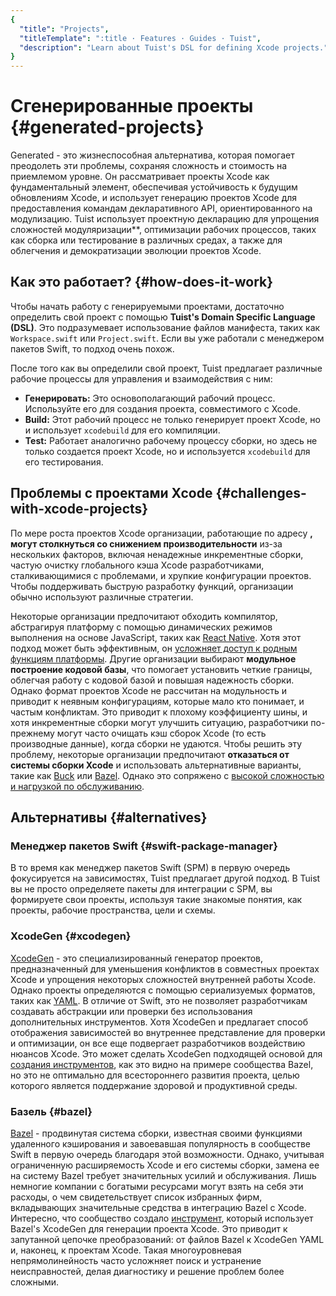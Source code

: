 ```yaml
---
{
  "title": "Projects",
  "titleTemplate": ":title · Features · Guides · Tuist",
  "description": "Learn about Tuist's DSL for defining Xcode projects."
}
---
```

# Сгенерированные проекты {#generated-projects}

Generated - это жизнеспособная альтернатива, которая помогает преодолеть эти
проблемы, сохраняя сложность и стоимость на приемлемом уровне. Он рассматривает
проекты Xcode как фундаментальный элемент, обеспечивая устойчивость к будущим
обновлениям Xcode, и использует генерацию проектов Xcode для предоставления
командам декларативного API, ориентированного на модулизацию. Tuist использует
проектную декларацию для упрощения сложностей модуляризации**, оптимизации
рабочих процессов, таких как сборка или тестирование в различных средах, а также
для облегчения и демократизации эволюции проектов Xcode.

## Как это работает? {#how-does-it-work}

Чтобы начать работу с генерируемыми проектами, достаточно определить свой проект
с помощью **Tuist's Domain Specific Language (DSL)**. Это подразумевает
использование файлов манифеста, таких как `Workspace.swift` или `Project.swift`.
Если вы уже работали с менеджером пакетов Swift, то подход очень похож.

После того как вы определили свой проект, Tuist предлагает различные рабочие
процессы для управления и взаимодействия с ним:

- **Генерировать:** Это основополагающий рабочий процесс. Используйте его для
  создания проекта, совместимого с Xcode.
- **<LocalizedLink href="/guides/features/build">Build</LocalizedLink>:** Этот
  рабочий процесс не только генерирует проект Xcode, но и использует
  `xcodebuild` для его компиляции.
- **<LocalizedLink href="/guides/features/test">Test</LocalizedLink>:** Работает
  аналогично рабочему процессу сборки, но здесь не только создается проект
  Xcode, но и используется `xcodebuild` для его тестирования.

## Проблемы с проектами Xcode {#challenges-with-xcode-projects}

По мере роста проектов Xcode организации, работающие по адресу **, могут
столкнуться со снижением производительности** из-за нескольких факторов, включая
ненадежные инкрементные сборки, частую очистку глобального кэша Xcode
разработчиками, сталкивающимися с проблемами, и хрупкие конфигурации проектов.
Чтобы поддерживать быструю разработку функций, организации обычно используют
различные стратегии.

Некоторые организации предпочитают обходить компилятор, абстрагируя платформу с
помощью динамических режимов выполнения на основе JavaScript, таких как [React
Native](https://reactnative.dev/). Хотя этот подход может быть эффективным, он
[усложняет доступ к родным функциям
платформы](https://shopify.engineering/building-app-clip-react-native). Другие
организации выбирают **модульное построение кодовой базы**, что помогает
установить четкие границы, облегчая работу с кодовой базой и повышая надежность
сборки. Однако формат проектов Xcode не рассчитан на модульность и приводит к
неявным конфигурациям, которые мало кто понимает, и частым конфликтам. Это
приводит к плохому коэффициенту шины, и хотя инкрементные сборки могут улучшить
ситуацию, разработчики по-прежнему могут часто очищать кэш сборок Xcode (то есть
производные данные), когда сборки не удаются. Чтобы решить эту проблему,
некоторые организации предпочитают **отказаться от системы сборки Xcode** и
использовать альтернативные варианты, такие как [Buck](https://buck.build/) или
[Bazel](https://bazel.build/). Однако это сопряжено с [высокой сложностью и
нагрузкой по обслуживанию](https://bazel.build/migrate/xcode).


## Альтернативы {#alternatives}

### Менеджер пакетов Swift {#swift-package-manager}

В то время как менеджер пакетов Swift (SPM) в первую очередь фокусируется на
зависимостях, Tuist предлагает другой подход. В Tuist вы не просто определяете
пакеты для интеграции с SPM, вы формируете свои проекты, используя такие
знакомые понятия, как проекты, рабочие пространства, цели и схемы.

### XcodeGen {#xcodegen}

[XcodeGen](https://github.com/yonaskolb/XcodeGen) - это специализированный
генератор проектов, предназначенный для уменьшения конфликтов в совместных
проектах Xcode и упрощения некоторых сложностей внутренней работы Xcode. Однако
проекты определяются с помощью сериализуемых форматов, таких как
[YAML](https://yaml.org/). В отличие от Swift, это не позволяет разработчикам
создавать абстракции или проверки без использования дополнительных инструментов.
Хотя XcodeGen и предлагает способ отображения зависимостей во внутреннее
представление для проверки и оптимизации, он все еще подвергает разработчиков
воздействию нюансов Xcode. Это может сделать XcodeGen подходящей основой для
[создания
инструментов](https://github.com/MobileNativeFoundation/rules_xcodeproj), как
это видно на примере сообщества Bazel, но это не оптимально для всестороннего
развития проекта, целью которого является поддержание здоровой и продуктивной
среды.

### Базель {#bazel}

[Bazel](https://bazel.build) - продвинутая система сборки, известная своими
функциями удаленного кэширования и завоевавшая популярность в сообществе Swift в
первую очередь благодаря этой возможности. Однако, учитывая ограниченную
расширяемость Xcode и его системы сборки, замена ее на систему Bazel требует
значительных усилий и обслуживания. Лишь немногие компании с богатыми ресурсами
могут взять на себя эти расходы, о чем свидетельствует список избранных фирм,
вкладывающих значительные средства в интеграцию Bazel с Xcode. Интересно, что
сообщество создало
[инструмент](https://github.com/MobileNativeFoundation/rules_xcodeproj), который
использует Bazel's XcodeGen для генерации проекта Xcode. Это приводит к
запутанной цепочке преобразований: от файлов Bazel к XcodeGen YAML и, наконец, к
проектам Xcode. Такая многоуровневая непрямолинейность часто усложняет поиск и
устранение неисправностей, делая диагностику и решение проблем более сложными.
